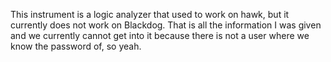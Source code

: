 This instrument is a logic analyzer that used to work on hawk, but it currently does not work on Blackdog. That is all the information I was given and we currently cannot get into it because there is not a user where we know the password of, so yeah.
